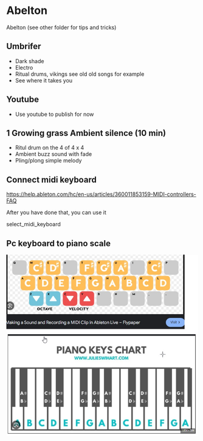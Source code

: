 # Abelton

Abelton (see other folder for tips and tricks)

## Umbrifer

* Dark shade
* Electro
* Ritual drums, vikings see old old songs for example
* See where it takes you

## Youtube

* Use youtube to publish for now


## 1 Growing grass Ambient silence (10 min)

* Ritul drum on the 4 of 4 x 4
* Ambient buzz sound with fade
* Pling/plong simple melody


## Connect midi keyboard

https://help.ableton.com/hc/en-us/articles/360011853159-MIDI-controllers-FAQ

After you have done that, you can use it

select_midi_keyboard


## Pc keyboard to piano scale

![pc keys to piano](https://github.com/spawnmarvel/quickguides/blob/main/abelton/101_images_ableton/101_pc_keyboard.jpg)




